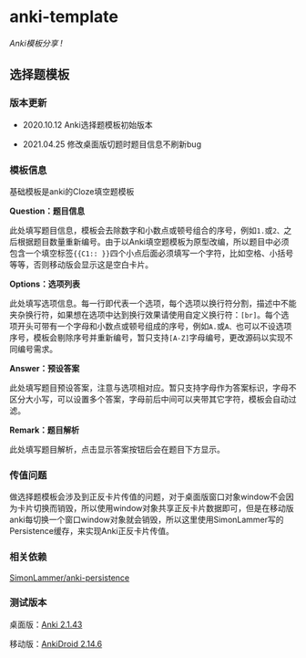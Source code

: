 # anki-template

*Anki模板分享 !*

## 选择题模板

### 版本更新

* 2020.10.12 Anki选择题模板初始版本

* 2021.04.25 修改桌面版切题时题目信息不刷新bug

### 模板信息

基础模板是anki的Cloze填空题模板

**Question：题目信息**

此处填写题目信息，模板会去除数字和小数点或顿号组合的序号，例如`1.`或`2、`之后根据题目数量重新编号。由于以Anki填空题模板为原型改编，所以题目中必须包含一个填空标签`{{C1:: }}`四个小点后面必须填写一个字符，比如空格、小括号等等，否则移动版会显示这是空白卡片。

**Options：选项列表**

此处填写选项信息。每一行即代表一个选项，每个选项以换行符分割，描述中不能夹杂换行符，如果想在选项中达到换行效果请使用自定义换行符：`[br]`。每个选项开头可带有一个字母和小数点或顿号组成的序号，例如`A.`或`A、`也可以不设选项序号，模板会剔除序号并重新编号，暂只支持`[A-Z]`字母编号，更改源码以实现不同编号需求。

**Answer：预设答案**

此处填写题目预设答案，注意与选项相对应。暂只支持字母作为答案标识，字母不区分大小写，可以设置多个答案，字母前后中间可以夹带其它字符，模板会自动过滤。

**Remark：题目解析**

此处填写题目解析，点击显示答案按钮后会在题目下方显示。

### 传值问题

做选择题模板会涉及到正反卡片传值的问题，对于桌面版窗口对象window不会因为卡片切换而销毁，所以使用window对象共享正反卡片数据即可，但是在移动版anki每切换一个窗口window对象就会销毁，所以这里使用SimonLammer写的Persistence缓存，来实现Anki正反卡片传值。

### 相关依赖

[SimonLammer/anki-persistence](https://github.com/SimonLammer/anki-persistence)

### 测试版本

桌面版：[Anki 2.1.43](https://github.com/ankitects/anki/releases/tag/2.1.43)

移动版：[AnkiDroid 2.14.6](https://github.com/ankidroid/Anki-Android/releases/tag/v2.14.6)
